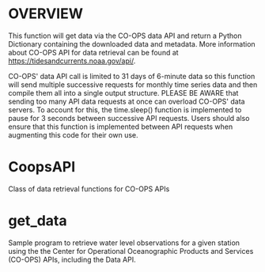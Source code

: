 # OVERVIEW

This function will get data via the CO-OPS data API and return a Python Dictionary containing the downloaded data and metadata. More information about CO-OPS API for data retrieval can be found at https://tidesandcurrents.noaa.gov/api/.

CO-OPS' data API call is limited to 31 days of 6-minute data so this function will send multiple successive requests for monthly time series data and then compile them all into a single output structure.
PLEASE BE AWARE that sending too many API data requests at once can overload CO-OPS' data servers. To account for this, the time.sleep() function is implemented to pause for 3 seconds between successive API requests. Users should also ensure that this function is implemented between API requests when augmenting this code for their own use.

# CoopsAPI
Class of data retrieval functions for CO-OPS APIs

# get_data
Sample program to retrieve water level observations for a given station using the the Center for Operational Oceanographic Products and Services (CO-OPS) APIs, including the Data API.
